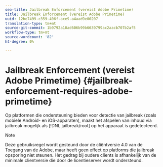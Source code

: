 ```yaml
---
seo-title: Jailbreak Enforcement (vereist Adobe Primetime)
title: Jailbreak Enforcement (vereist Adobe Primetime)
uuid: 12be7499-c359-406f-ace9-a4aad9e00207
translation-type: tm+mt
source-git-commit: 1b9792a10ad606b99b6639799ac2aacb707b2af5
workflow-type: tm+mt
source-wordcount: '82'
ht-degree: 0%

---
```



# Jailbreak Enforcement (vereist Adobe Primetime) {#jailbreak-enforcement-requires-adobe-primetime}

Op platformen die ondersteuning bieden voor detectie van jailbreak (zoals mobiele Android- en iOS-apparaten), maakt het afspelen van inhoud via jailbreak mogelijk als [!DNL jailbreak/root] op het apparaat is gedetecteerd.

>[!NOTE]
>
>Deze gebruiksregel wordt gesteund door de cliëntversie 4.0 van de Toegang van de Adobe, maar heeft geen effect op platforms die jailbreak opsporing niet steunen. Het gedrag bij oudere clients is afhankelijk van de minimale clientversie die door de licentieserver wordt ondersteund.

